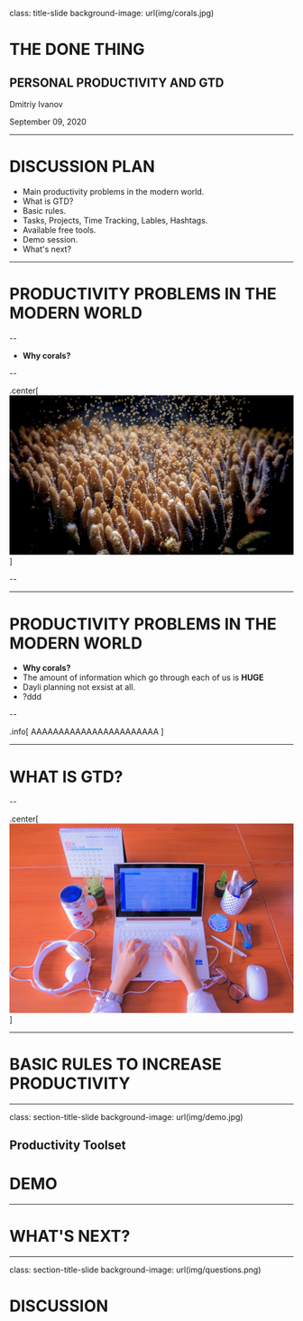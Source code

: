 class: title-slide
background-image: url(img/corals.jpg)

# THE DONE THING

## PERSONAL PRODUCTIVITY AND GTD

Dmitriy Ivanov

September 09, 2020

---

# DISCUSSION PLAN

- Main productivity problems in the modern world.
- What is GTD?
- Basic rules.
- Tasks, Projects, Time Tracking, Lables, Hashtags.
- Available free tools.
- Demo session.
- What's next?

---

# PRODUCTIVITY PROBLEMS IN THE MODERN WORLD

--

- **Why corals?**

--

.center[
    <img src="img/corals.jpg" alt="Corals" style="width:512px;"/>
]

--

---

# PRODUCTIVITY PROBLEMS IN THE MODERN WORLD

- **Why corals?**
- The amount of information which go through each of us is **HUGE**
- Dayli planning not exsist at all.
- ?ddd

--

.info[
    AAAAAAAAAAAAAAAAAAAAAAA
]

---

# WHAT IS GTD?

--

.center[
![GTD Workflow](img/demo.jpg)
]

---

# BASIC RULES TO INCREASE PRODUCTIVITY

---

class: section-title-slide
background-image: url(img/demo.jpg)

## Productivity Toolset

# DEMO

---

# WHAT'S NEXT?

---

class: section-title-slide
background-image: url(img/questions.png)

# DISCUSSION
